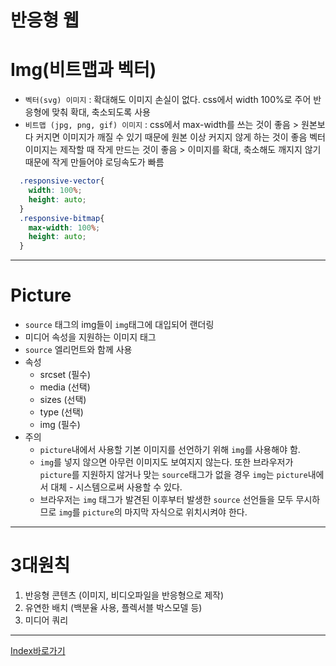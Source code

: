 # 반응형 웹

# Img(비트맵과 벡터)
  - `벡터(svg) 이미지` : 확대해도 이미지 손실이 없다. css에서 width 100%로 주어 반응형에 맞춰 확대, 축소되도록 사용 
  - `비트맵 (jpg, png, gif) 이미지` : css에서 max-width를 쓰는 것이 좋음 > 원본보다 커지면 이미지가 깨질 수 있기 때문에 원본 이상 커지지 않게 하는 것이 좋음 
    벡터 이미지는 제작할 때 작게 만드는 것이 좋음 > 이미지를 확대, 축소해도 깨지지 않기 때문에 작게 만들어야 로딩속도가 빠름
  ```scss
    .responsive-vector{
      width: 100%;
      height: auto;
    }
    .responsive-bitmap{
      max-width: 100%;
      height: auto;
    }
  ```

------

# Picture
  - `source` 태그의 img들이 `img`태그에 대입되어 랜더링
  - 미디어 속성을 지원하는 이미지 태그
  - `source` 엘리먼트와 함께 사용
  - 속성
    - srcset (필수)
    - media (선택)
    - sizes (선택)
    - type (선택)
    - img (필수)
  - 주의
    - `picture`내에서 사용할 기본 이미지를 선언하기 위해 `img`를 사용해야 함.
    - `img`를 넣지 않으면 아무런 이미지도 보여지지 않는다. 또한 브라우저가 `picture`를 지원하지 않거나 맞는 `source`태그가 없을 경우 `img`는 `picture`내에서 대체 - 시스템으로써 사용할 수 있다.
    - 브라우저는 `img` 태그가 발견된 이후부터 발생한 `source` 선언들을 모두 무시하므로 `img`를 `picture`의 마지막 자식으로 위치시켜야 한다. 

------

# 3대원칙
  1. 반응형 콘텐츠 (이미지, 비디오파일을 반응형으로 제작) 
  2. 유연한 배치 (백분율 사용, 플렉서블 박스모델 등)
  3. 미디어 쿼리

------

[Index바로가기](#index)